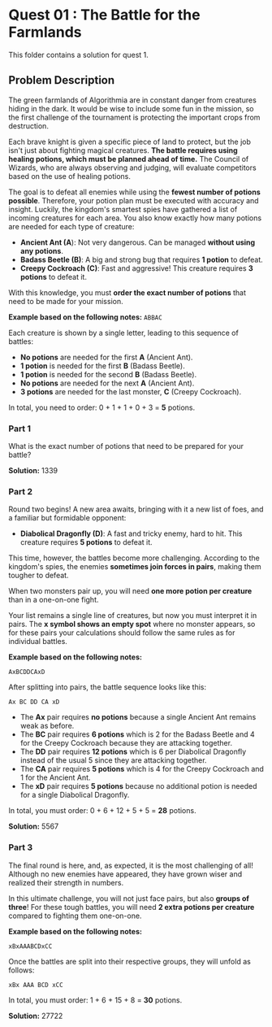 # Quest 01 : The Battle for the Farmlands

This folder contains a solution for quest 1.

## Problem Description

The green farmlands of Algorithmia are in constant danger from creatures hiding in the dark. It would be wise to include some fun in the mission, so the first challenge of the tournament is protecting the important crops from destruction.

Each brave knight is given a specific piece of land to protect, but the job isn't just about fighting magical creatures. **The battle requires using healing potions, which must be planned ahead of time.** The Council of Wizards, who are always observing and judging, will evaluate competitors based on the use of healing potions.

The goal is to defeat all enemies while using the **fewest number of potions possible**. Therefore, your potion plan must be executed with accuracy and insight. Luckily, the kingdom's smartest spies have gathered a list of incoming creatures for each area. You also know exactly how many potions are needed for each type of creature:

- **Ancient Ant (A**): Not very dangerous. Can be managed **without using any potions**.
- **Badass Beetle (B)**: A big and strong bug that requires **1 potion** to defeat.
- **Creepy Cockroach (C)**: Fast and aggressive! This creature requires **3 potions** to defeat it.

With this knowledge, you must **order the exact number of potions** that need to be made for your mission.

**Example based on the following notes:**
```ABBAC```

Each creature is shown by a single letter, leading to this sequence of battles:

- **No potions** are needed for the first **A** (Ancient Ant).
- **1 potion** is needed for the first **B** (Badass Beetle).
- **1 potion** is needed for the second **B** (Badass Beetle).
- **No potions** are needed for the next **A** (Ancient Ant).
- **3 potions** are needed for the last monster, **C** (Creepy Cockroach).

In total, you need to order: 0 + 1 + 1 + 0 + 3 = **5** potions.

### Part 1

What is the exact number of potions that need to be prepared for your battle?

**Solution:** 1339

### Part 2

Round two begins! A new area awaits, bringing with it a new list of foes, and a familiar but formidable opponent:

- **Diabolical Dragonfly (D)**: A fast and tricky enemy, hard to hit. This creature requires **5 potions** to defeat it.

This time, however, the battles become more challenging. According to the kingdom's spies, the enemies **sometimes join forces in pairs**, making them tougher to defeat.

When two monsters pair up, you will need **one more potion per creature** than in a one-on-one fight.

Your list remains a single line of creatures, but now you must interpret it in pairs. The **x symbol shows an empty spot** where no monster appears, so for these pairs your calculations should follow the same rules as for individual battles.

**Example based on the following notes:**

`AxBCDDCAxD`

After splitting into pairs, the battle sequence looks like this:

```
Ax BC DD CA xD
```

- The **Ax** pair requires **no potions** because a single Ancient Ant remains weak as before.
- The **BC** pair requires **6 potions** which is 2 for the Badass Beetle and 4 for the Creepy Cockroach because they are attacking together.
- The **DD** pair requires **12 potions** which is 6 per Diabolical Dragonfly instead of the usual 5 since they are attacking together.
- The **CA** pair requires **5 potions** which is 4 for the Creepy Cockroach and 1 for the Ancient Ant.
- The **xD** pair requires **5 potions** because no additional potion is needed for a single Diabolical Dragonfly.

In total, you must order: 0 + 6 + 12 + 5 + 5 = **28** potions.

**Solution:** 5567

### Part 3

The final round is here, and, as expected, it is the most challenging of all! Although no new enemies have appeared, they have grown wiser and realized their strength in numbers.

In this ultimate challenge, you will not just face pairs, but also **groups of three**! For these tough battles, you will need **2 extra potions per creature** compared to fighting them one-on-one.

**Example based on the following notes:**

`xBxAAABCDxCC`

Once the battles are split into their respective groups, they will unfold as follows:

`xBx AAA BCD xCC`

In total, you must order: 1 + 6 + 15 + 8 = **30** potions.

**Solution:** 27722